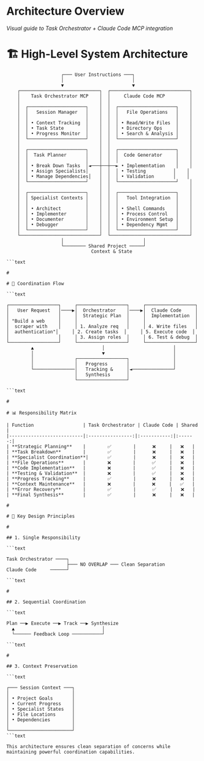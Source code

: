 

# Architecture Overview

*Visual guide to Task Orchestrator + Claude Code MCP integration*

#

# 🏗️ High-Level System Architecture

```text
                    ┌─── User Instructions ───┐
                    │                         │
                    ▼                         ▼
    ┌─────────────────────────────┐  ┌─────────────────────────────┐
    │    Task Orchestrator MCP    │  │     Claude Code MCP         │
    │                             │  │                             │
    │  ┌─────────────────────┐    │  │  ┌─────────────────────┐    │
    │  │   Session Manager   │    │  │  │   File Operations   │    │
    │  │                     │    │  │  │                     │    │
    │  │ • Context Tracking  │    │  │  │ • Read/Write Files  │    │
    │  │ • Task State        │    │  │  │ • Directory Ops     │    │
    │  │ • Progress Monitor  │    │  │  │ • Search & Analysis │    │
    │  └─────────────────────┘    │  │  └─────────────────────┘    │
    │                             │  │                             │
    │  ┌─────────────────────┐    │  │  ┌─────────────────────┐    │
    │  │  Task Planner       │    │  │  │  Code Generator     │    │
    │  │                     │    │  │  │                     │    │
    │  │ • Break Down Tasks  │◄───┼──┼──► • Implementation    │    │
    │  │ • Assign Specialists│    │  │  │ • Testing          │    │
    │  │ • Manage Dependencies│   │  │  │ • Validation       │    │
    │  └─────────────────────┘    │  │  └─────────────────────┘    │
    │                             │  │                             │
    │  ┌─────────────────────┐    │  │  ┌─────────────────────┐    │
    │  │ Specialist Contexts │    │  │  │   Tool Integration  │    │
    │  │                     │    │  │  │                     │    │
    │  │ • Architect         │    │  │  │ • Shell Commands    │    │
    │  │ • Implementer       │    │  │  │ • Process Control   │    │
    │  │ • Documenter        │    │  │  │ • Environment Setup │    │
    │  │ • Debugger          │    │  │  │ • Dependency Mgmt   │    │
    │  └─────────────────────┘    │  │  └─────────────────────┘    │
    └─────────────────────────────┘  └─────────────────────────────┘
                    │                             │
                    └──────── Shared Project ─────┘
                               Context & State

```text

#

# 🔄 Coordination Flow

```text

┌──────────────────┐     ┌──────────────────┐     ┌──────────────────┐
│   User Request   │────▶│  Orchestrator    │────▶│  Claude Code     │
│                  │     │  Strategic Plan  │     │  Implementation  │
│ "Build a web     │     │                  │     │                  │
│  scraper with    │     │ 1. Analyze req   │     │ 4. Write files   │
│  authentication"│     │ 2. Create tasks  │     │ 5. Execute code  │
│                  │     │ 3. Assign roles  │     │ 6. Test & debug  │
└──────────────────┘     └──────────────────┘     └──────────────────┘
         ▲                         │                         │
         │                         ▼                         │
         │               ┌──────────────────┐                │
         │               │   Progress       │                │
         └───────────────│   Tracking &     │◄───────────────┘
                         │   Synthesis      │
                         └──────────────────┘

```text

#

# 📊 Responsibility Matrix

| Function                  | Task Orchestrator | Claude Code | Shared |
|---------------------------|:----------------:|:-----------:|:------:|
| **Strategic Planning**    |        ✅        |      ❌     |   ❌   |
| **Task Breakdown**        |        ✅        |      ❌     |   ❌   |
| **Specialist Coordination**|       ✅        |      ❌     |   ❌   |
| **File Operations**       |        ❌        |      ✅     |   ❌   |
| **Code Implementation**   |        ❌        |      ✅     |   ❌   |
| **Testing & Validation**  |        ❌        |      ✅     |   ❌   |
| **Progress Tracking**     |        ✅        |      ❌     |   ❌   |
| **Context Maintenance**   |        ❌        |      ❌     |   ✅   |
| **Error Recovery**        |        ✅        |      ✅     |   ❌   |
| **Final Synthesis**       |        ✅        |      ❌     |   ❌   |

#

# 🎯 Key Design Principles

#

## 1. Single Responsibility

```text

Task Orchestrator ────┐
                      ├─── NO OVERLAP ─── Clean Separation
Claude Code     ──────┘

```text

#

## 2. Sequential Coordination

```text

Plan ──▶ Execute ──▶ Track ──▶ Synthesize
  ▲                                │
  └────── Feedback Loop ───────────┘

```text

#

## 3. Context Preservation

```text

┌─── Session Context ───┐
│                       │
│ • Project Goals       │
│ • Current Progress    │
│ • Specialist States   │
│ • File Locations      │
│ • Dependencies        │
│                       │
└───────────────────────┘
```text

This architecture ensures clean separation of concerns while maintaining powerful coordination capabilities.
